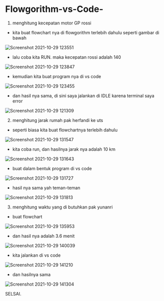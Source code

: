 # Flowgorithm-vs-Code-

1. menghitung kecepatan motor GP rossi

- kita buat flowchart nya di flowgorithm terlebih dahulu seperti gambar di bawah

![Screenshot 2021-10-29 123551](https://user-images.githubusercontent.com/93004934/139387990-319b358e-70c0-4935-9d9b-d0f84f0dbab7.png)

- lalu coba kita RUN. maka kecepatan rossi adalah 140

![Screenshot 2021-10-29 123847](https://user-images.githubusercontent.com/93004934/139388217-ae03b541-e1e0-4bb3-9a6c-62d98b46fba4.png)

- kemudian kita buat program nya di vs code

![Screenshot 2021-10-29 123455](https://user-images.githubusercontent.com/93004934/139388476-63ec2c88-4db0-47e7-b1b7-c7b5262d4fde.png)

- dan hasil nya sama, di sini saya jalankan di IDLE karena terminal saya error

![Screenshot 2021-10-29 121309](https://user-images.githubusercontent.com/93004934/139388710-85b87088-e03b-460b-9a34-0e7572dcf26e.png)

2. menghitung jarak rumah pak herfandi ke uts

- seperti biasa kita buat flowchartnya terlebih dahulu

![Screenshot 2021-10-29 131547](https://user-images.githubusercontent.com/93004934/139388864-8090eae7-bb4d-40d4-bcaa-18e0660d9f13.png)

- kita coba run, dan hasilnya jarak nya adalah 10 km

![Screenshot 2021-10-29 131643](https://user-images.githubusercontent.com/93004934/139388930-9d981e85-57b9-4a56-95af-5542ad8e1bda.png)

- buat dalam bentuk program di vs code

![Screenshot 2021-10-29 131727](https://user-images.githubusercontent.com/93004934/139389158-b20e6219-b982-4576-8d0c-1036882036ca.png)

- hasil nya sama yah teman-teman

![Screenshot 2021-10-29 131813](https://user-images.githubusercontent.com/93004934/139389245-2758bba0-577c-4137-a625-bc09bf108515.png)

3. menghitung waktu yang di butuhkan pak yunanri

- buat flowchart

![Screenshot 2021-10-29 135953](https://user-images.githubusercontent.com/93004934/139391945-cb69af12-3efa-4a2f-b53e-a278246d5c7c.png)

- dan hasil nya adalah 3.6 menit

![Screenshot 2021-10-29 140039](https://user-images.githubusercontent.com/93004934/139392148-8545b663-7867-4565-a267-bf5135e8bad2.png)

- kita jalankan di vs code

![Screenshot 2021-10-29 141210](https://user-images.githubusercontent.com/93004934/139392201-bffdb9ce-500d-417f-97d6-8c13f7b2870a.png)

- dan hasilnya sama

![Screenshot 2021-10-29 141304](https://user-images.githubusercontent.com/93004934/139392329-d1fece46-78de-4f51-a79d-7bb1bb6577e6.png)

SELSAI.











